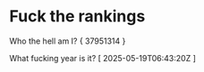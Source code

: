 # Fuck the rankings

Who the hell am I?
{ 37951314 }

What fucking year is it?
[ 2025-05-19T06:43:20Z ]
